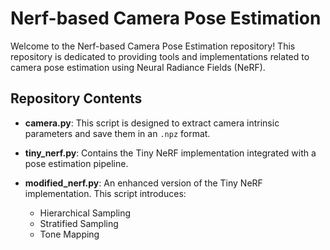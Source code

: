 # Nerf-based Camera Pose Estimation

Welcome to the Nerf-based Camera Pose Estimation repository! This repository is dedicated to providing tools and implementations related to camera pose estimation using Neural Radiance Fields (NeRF).


## Repository Contents

- **camera.py**: This script is designed to extract camera intrinsic parameters and save them in an `.npz` format.

- **tiny_nerf.py**: Contains the Tiny NeRF implementation integrated with a pose estimation pipeline.

- **modified_nerf.py**: An enhanced version of the Tiny NeRF implementation. This script introduces:
  - Hierarchical Sampling
  - Stratified Sampling
  - Tone Mapping


